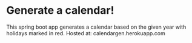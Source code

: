 # Generate a calendar!

This spring boot app generates a calendar based on the given year with holidays marked in red.
Hosted at: calendargen.herokuapp.com
